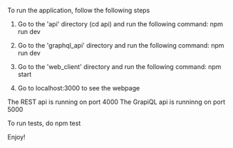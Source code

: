 To run the application, follow the following steps

1. Go to the 'api' directory (cd api) and run the following command:
        npm run dev

2. Go to the 'graphql_api' directory and run the following command:
        npm run dev

3. Go to the 'web_client' directory and run the following command:
        npm start

4. Go to localhost:3000 to see the webpage

The REST api is running on port 4000
The GrapiQL api is runninng on port 5000

To run tests, do
        npm test

Enjoy!